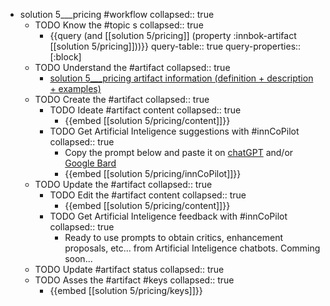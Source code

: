 
- solution 5___pricing #workflow
   collapsed:: true
  - TODO Know the #topic s
    collapsed:: true
    - {{query (and [[solution 5/pricing]] (property :innbok-artifact [[solution 5/pricing]]))}}
      query-table:: true
      query-properties:: [:block]
  - TODO Understand the #artifact
    collapsed:: true
    - [solution 5___pricing artifact information (definition + description + examples)](https://go.innbok.com/#/page/innBoK%2Fsolution-%28id%29%2Fpricing%2Finfo)
  - TODO Create the #artifact
     collapsed:: true
    - TODO Ideate #artifact content
      collapsed:: true
      - {{embed [[solution 5/pricing/content]]}}
    - TODO Get Artificial Inteligence suggestions with #innCoPilot
      collapsed:: true
      - Copy the prompt below and paste it on [chatGPT](https://chat.openai.com) and/or [Google Bard](https://bard.google.com/chat)
      - {{embed [[solution 5/pricing/innCoPilot]]}}
  - TODO Update the #artifact
    collapsed:: true
    - TODO Edit the #artifact content
     collapsed:: true
      - {{embed [[solution 5/pricing/content]]}}
    - TODO Get Artificial Inteligence feedback with #innCoPilot
      collapsed:: true
      - Ready to use prompts to obtain critics, enhancement proposals, etc... from Artificial Inteligence chatbots. Comming soon...
  - TODO Update #artifact status
    collapsed:: true
  - TODO Asses the #artifact #keys
    collapsed:: true
    - {{embed [[solution 5/pricing/keys]]}}








